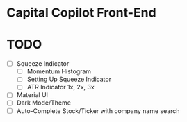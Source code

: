 # Capital Copilot Front-End

# TODO
- [ ] Squeeze Indicator
  - [ ] Momentum Histogram
  - [ ] Setting Up Squeeze Indicator
  - [ ] ATR Indicator 1x, 2x, 3x
- [ ] Material UI
- [ ] Dark Mode/Theme
- [ ] Auto-Complete Stock/Ticker with company name search

